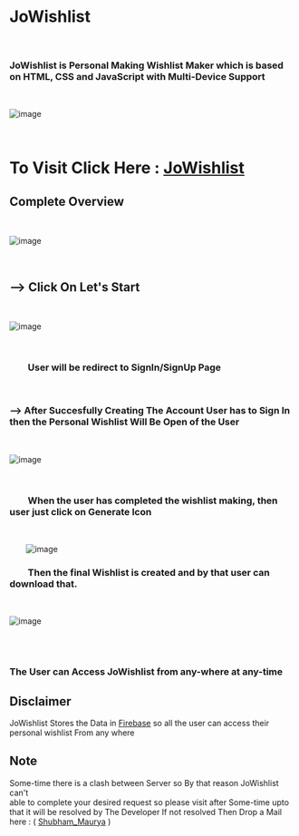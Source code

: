 # JoWishlist


<br>


### JoWishlist is Personal Making Wishlist Maker which is based on HTML, CSS and JavaScript with Multi-Device Support


<br>

![image](https://user-images.githubusercontent.com/65014926/194746296-80c2ea25-770d-4695-a924-dd79fde2c0bd.png)



<br>

# To Visit Click Here : <a href = "https://bit.ly/Jowishlist">JoWishlist</a>

## Complete Overview

<br>

![image](https://user-images.githubusercontent.com/65014926/194746342-faca359b-8319-4bbc-89de-1ee86078a280.png)

<br>

## --> Click On Let's Start

<br>

![image](https://user-images.githubusercontent.com/65014926/194010130-fde07d34-2710-4122-84a4-85ee8dad8748.png)

<br>

### &ensp; &ensp;&ensp;   User will be redirect to SignIn/SignUp Page

<br>

### --> After Succesfully Creating The Account User has to Sign In then the Personal Wishlist Will Be Open of the User

<br>

![image](https://user-images.githubusercontent.com/65014926/194746486-b716bb21-4c30-4ed9-9c24-3d8bb7970f10.png)



<br>

### &ensp; &ensp;&ensp; When the user has completed the wishlist making, then user just click on Generate Icon

<br>

 &ensp; &ensp;&ensp; ![image](https://user-images.githubusercontent.com/65014926/194746564-976d7fcf-58cf-46bc-bed9-b254b6963077.png)

 ### &ensp; &ensp;&ensp; Then the final Wishlist is created and by that user can download that.

 <br>

 ![image](https://user-images.githubusercontent.com/65014926/194746635-bc887911-e33f-4f44-b9f5-28ff4f413217.png)


<br>

<br>

### The User can Access JoWishlist from any-where at any-time

## Disclaimer   
   JoWishlist Stores the Data in <a href = "https://console.firebase.google.com/">Firebase</a> so all the user can access their personal wishlist From any where

   

   



## Note
 
Some-time there is a clash between Server so By that reason JoWishlist can't  
able to complete your desired request so please visit after Some-time upto that it will be resolved by The Developer
If not resolved Then Drop a Mail here : ( <a href = "mailto:shubhammaurya996633+work@gmail.com"> Shubham_Maurya</a> )

